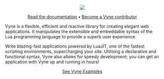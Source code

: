 <!-- 
    (c) 2022 Vyne.lua
    README.md
--> 
<p align="center">
    <img src="https://i.ibb.co/py56mbd/text-1663966555825.png">
</p>

<p align="center">
    <a href=".">Read the documentation</a> • <a href=".">Become a Vyne contributor</a>
</p>

<p>Vyne is a flexible, efficient and reactive library for creating elegant web applications. It manipulates the extensible and embeddable syntax of the Lua programming language to provide a superb user experience.</p>

<p>Write blazing-fast applications powered by LuaJIT, one of the fastest scripting environments, supercharging your site. Utilising a declarative and functional syntax, Vyne also allows for speedy development; you can get an application with Vyne up and running in hours!</p>

<p align="center">
    <a href="https://github.com/vyne-lua/examples">See Vyne Examples</a>
</p>

